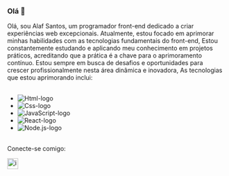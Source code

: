 ### Olá  :pencil:

Olá, sou Alaf Santos, um programador front-end dedicado a criar experiências web excepcionais. Atualmente, estou focado em aprimorar minhas habilidades com as tecnologias fundamentais do front-end, Estou constantemente estudando e aplicando meu conhecimento em projetos práticos, acreditando que a prática é a chave para o aprimoramento contínuo. Estou sempre em busca de desafios e oportunidades para crescer profissionalmente nesta área dinâmica e inovadora, As tecnologias que estou aprimorando inclui:
<br>
<br>
- <img src="https://img.shields.io/badge/HTML5-E34F26?style=for-the-badge&logo=html5&logoColor=white" alt="Html-logo">
- <img src="https://img.shields.io/badge/CSS-239120?&style=for-the-badge&logo=css3&logoColor=white" alt="Css-logo">
- <img src="https://img.shields.io/badge/JavaScript-F7DF1E?style=for-the-badge&logo=javascript&logoColor=black" alt="JavaScript-logo">
- <img src="https://img.shields.io/badge/React-20232A?style=for-the-badge&logo=react&logoColor=61DAFB" alt="React-logo">
- <img src="https://img.shields.io/badge/Node.js-43853D?style=for-the-badge&logo=node.js&logoColor=white" alt="Node.js-logo">
<br>
Conecte-se comigo:
<p>
<a href="linkedin.com/in/alaf-santos-silva">
<img align="left" alt="icone do linkedin" width="25px" src="https://th.bing.com/th/id/OIP.FPjQ2OolWgNHEDLXkIf98AHaF2?w=220&h=180&c=7&r=0&o=5&dpr=1.3&pid=1.7">
</p>
